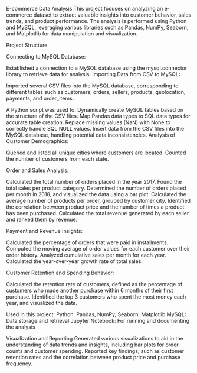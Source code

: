 E-commerce Data Analysis
This project focuses on analyzing an e-commerce dataset to extract valuable insights into customer behavior, sales trends, and product performance. The analysis is performed using Python and MySQL, leveraging various libraries such as Pandas, NumPy, Seaborn, and Matplotlib for data manipulation and visualization.

Project Structure

Connecting to MySQL Database:

Established a connection to a MySQL database using the mysql.connector library to retrieve data for analysis.
Importing Data from CSV to MySQL:

Imported several CSV files into the MySQL database, corresponding to different tables such as customers, orders, sellers, products, geolocation, payments, and order_items.


A Python script was used to:
Dynamically create MySQL tables based on the structure of the CSV files.
Map Pandas data types to SQL data types for accurate table creation.
Replace missing values (NaN) with None to correctly handle SQL NULL values.
Insert data from the CSV files into the MySQL database, handling potential data inconsistencies.
Analysis of Customer Demographics:

Queried and listed all unique cities where customers are located.
Counted the number of customers from each state.


Order and Sales Analysis:

Calculated the total number of orders placed in the year 2017.
Found the total sales per product category.
Determined the number of orders placed per month in 2018, and visualized the data using a bar plot.
Calculated the average number of products per order, grouped by customer city.
Identified the correlation between product price and the number of times a product has been purchased.
Calculated the total revenue generated by each seller and ranked them by revenue.


Payment and Revenue Insights:

Calculated the percentage of orders that were paid in installments.
Computed the moving average of order values for each customer over their order history.
Analyzed cumulative sales per month for each year.
Calculated the year-over-year growth rate of total sales.


Customer Retention and Spending Behavior:

Calculated the retention rate of customers, defined as the percentage of customers who made another purchase within 6 months of their first purchase.
Identified the top 3 customers who spent the most money each year, and visualized the data.

Used in this project:
Python: Pandas, NumPy, Seaborn, Matplotlib
MySQL: Data storage and retrieval
Jupyter Notebook: For running and documenting the analysis


Visualization and Reporting
Generated various visualizations to aid in the understanding of data trends and insights, including bar plots for order counts and customer spending.
Reported key findings, such as customer retention rates and the correlation between product price and purchase frequency.
